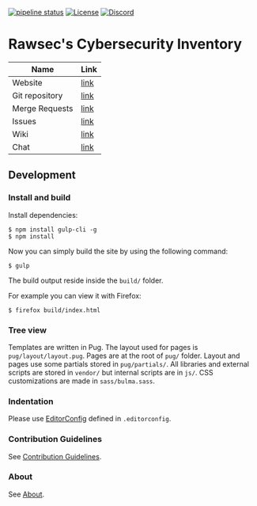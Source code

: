 [![pipeline status](https://gitlab.com/rawsec/rawsec-cybersecurity-list/badges/master/pipeline.svg)](https://gitlab.com/rawsec/rawsec-cybersecurity-list/commits/master)
[![License](https://img.shields.io/github/license/rawsec/rawsec-cybersecurity-inventory.svg)](https://gitlab.com/rawsec/rawsec-cybersecurity-list/blob/master/LICENSE)
[![Discord](https://img.shields.io/discord/437247125508587540.svg?style=flat&logo=discord)](https://discord.gg/Wspwv2h)

# Rawsec's Cybersecurity Inventory

Name            | Link
---             | ---
Website         | [link](https://list.rawsec.ml)
Git repository  | [link](https://gitlab.com/rawsec/rawsec-cybersecurity-list)
Merge Requests  | [link](https://gitlab.com/rawsec/rawsec-cybersecurity-list/merge_requests)
Issues          | [link](https://gitlab.com/rawsec/rawsec-cybersecurity-list/issues)
Wiki            | [link](https://gitlab.com/rawsec/rawsec-cybersecurity-list/wikis/home)
Chat            | [link](https://discord.gg/Wspwv2h)

## Development

### Install and build

Install dependencies:

```
$ npm install gulp-cli -g
$ npm install
```

Now you can simply build the site by using the following command:

```
$ gulp
```

The build output reside inside the `build/` folder.

For example you can view it with Firefox:

```
$ firefox build/index.html
```

### Tree view

Templates are written in Pug. The layout used for pages is `pug/layout/layout.pug`. Pages are at the root of `pug/` folder. Layout and pages use some partials stored in `pug/partials/`. All libraries and external scripts are stored in `vendor/` but internal scripts are in `js/`. CSS customizations are made in `sass/bulma.sass`.

### Indentation

Please use [EditorConfig](http://EditorConfig.org) defined in `.editorconfig`.

### Contribution Guidelines

See [Contribution Guidelines](https://list.rawsec.ml/contribute.html).

### About

See [About](https://list.rawsec.ml/about.html).
